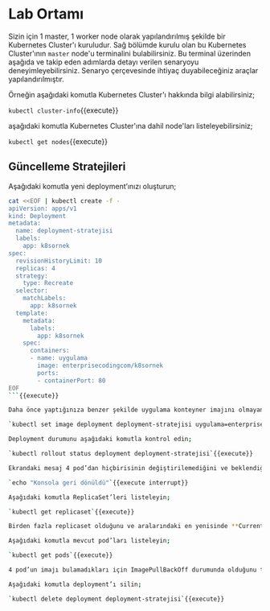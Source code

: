 # Lab Ortamı

Sizin için 1 master, 1 worker node olarak yapılandırılmış şekilde bir Kubernetes Cluster'ı kuruludur. Sağ bölümde kurulu olan bu Kubernetes Cluster'ının `master` node'u terminalini bulabilirsiniz. Bu terminal üzerinden aşağıda ve takip eden adımlarda detayı verilen senaryoyu deneyimleyebilirsiniz. Senaryo çerçevesinde ihtiyaç duyabileceğiniz araçlar yapılandırılmıştır.

Örneğin aşağıdaki komutla Kubernetes Cluster'ı hakkında bilgi alabilirsiniz;

`kubectl cluster-info`{{execute}}

aşağıdaki komutla Kubernetes Cluster'ına dahil node'ları listeleyebilirsiniz;

`kubectl get nodes`{{execute}}

## Güncelleme Stratejileri

Aşağıdaki komutla yeni deployment’ınızı oluşturun;

```bash
cat <<EOF | kubectl create -f -
apiVersion: apps/v1
kind: Deployment
metadata:
  name: deployment-stratejisi
  labels:
    app: k8sornek
spec:
  revisionHistoryLimit: 10
  replicas: 4
  strategy:
    type: Recreate
  selector:
    matchLabels:
      app: k8sornek
  template:
    metadata:
      labels:
        app: k8sornek
    spec:
      containers:
      - name: uygulama
        image: enterprisecodingcom/k8sornek
        ports:
        - containerPort: 80
EOF
```{{execute}}

Daha önce yaptığınıza benzer şekilde uygulama konteyner imajını olmayan bir imaj ile değiştirin;

`kubectl set image deployment deployment-stratejisi uygulama=enterprisecodingcom/k8sornek:v6`{{execute}}

Deployment durumunu aşağıdaki komutla kontrol edin;

`kubectl rollout status deployment deployment-stratejisi`{{execute}}

Ekrandaki mesaj 4 pod’dan hiçbirisinin değiştirilemediğini ve beklendiğini belirtmekte. <kbd>Ctrl</kbd>+<kbd>C</kbd> ile bu ekrandan çıkabilirsiniz.

`echo "Konsola geri dönüldü"`{{execute interrupt}}

Aşağıdaki komutla ReplicaSet’leri listeleyin;

`kubectl get replicaset`{{execute}}

Birden fazla replicaset olduğunu ve aralarındaki en yenisinde **Current/Desired** sütununda 4, Ready sütununda ise 0 adet pod olduğunu teyit edin.

Aşağıdaki komutla mevcut pod’ları listeleyin;

`kubectl get pods`{{execute}}

4 pod’un imajı bulamadıkları için ImagePullBackOff durumunda olduğunu teyit edin.

Aşağıdaki komutla deployment’ı silin;

`kubectl delete deployment deployment-stratejisi`{{execute}}
